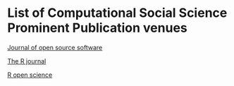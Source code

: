 # List of Computational Social Science Prominent Publication venues 

 

[Journal of open source software](https://joss.theoj.org/) 

[The R journal](https://journal.r-project.org/) 


[R open science](https://ropensci.org/) 